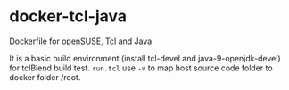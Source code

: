 # docker-tcl-java
Dockerfile for openSUSE, Tcl and Java

It is a basic build environment (install tcl-devel and java-9-openjdk-devel) for tclBlend build test.
`run.tcl` use `-v` to map host source code folder to docker folder /root.
